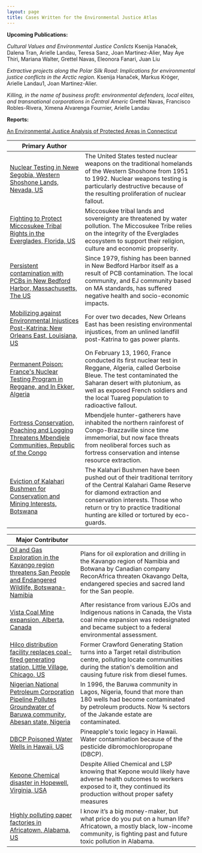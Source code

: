 ```yaml
---
layout: page
title: Cases Written for the Environmental Justice Atlas
---
```

**Upcoming Publications:**

_Cultural Values and Environmental Justice Conlicts_
Ksenija Hanaček, Dalena Tran, Arielle Landau, Teresa Sanz, Joan Martinez-Alier, May Aye Thiri, Mariana Walter, Grettel Navas, Eleonora Fanari, Juan Liu

_Extractive projects along the Polar Silk Road: Implications for environmental justice conflicts in the Arctic region._
Ksenija Hanaček, Markus Kröger, Arielle Landau1, Joan Martinez-Alier.

_Killing, in the name of business profit: environmental defenders, local elites, and transnational corporations in Central Americ_
Grettel Navas, Francisco Robles-Rivera, Ximena Alvarenga Fournier, Arielle Landau

**Reports:**

[An Environmental Justice Analysis of Protected Areas in Connecticut](Landau_CTEJReport.pdf)


| Primary Author | |
| -------------- | -------------- |
| [Nuclear Testing in Newe Segobia, Western Shoshone Lands, Nevada, US](https://ejatlas.org/conflict/nuclear-testing-in-newe-segobia-western-shoshone-lands-in-nevada-us)  | The United States tested nuclear weapons on the traditional homelands of the Western Shoshone from 1951 to 1992. Nuclear weapons testing is particularly destructive because of the resulting proliferation of nuclear fallout. |
| [Fighting to Protect Miccosukee Tribal Rights in the Everglades, Florida, US](https://ejatlas.org/conflict/fighting-to-protect-miccosukee-tribal-rights-in-the-everglades-florida) | Miccosukee tribal lands and sovereignty are threatened by water pollution. The Miccosukee Tribe relies on the integrity of the Everglades ecosystem to support their religion, culture and economic propserity. |
| [Persistent contamination with PCBs in New Bedford Harbor, Massachusetts, The US](https://ejatlas.org/conflict/pcbs-in-new-bedford-harbor-massachusetts) | Since 1979, fishing has been banned in New Bedford Harbor itself as a result of PCB contamination. The local community, and EJ community based on MA standards, has suffered negative health and socio-economic impacts. |
| [Mobilizing against Environmental Injustices Post-Katrina: New Orleans East, Louisiana, US](https://ejatlas.org/conflict/mobilizing-against-environmental-injustices-post-katrina-new-orleans-east-louisiana-us) | For over two decades, New Orleans East has been resisting environmental injustices, from an unlined landfill post-Katrina to gas power plants. |
| [Permanent Poison: France's Nuclear Testing Program in Reggane, and In Ekker, Algeria](https://ejatlas.org/conflict/permanent-poison-frances-nuclear-testing-program-in-reggane-algeria) | On February 13, 1960, France conducted its first nuclear test in Reggane, Algeria, called Gerboise Bleue. The test contaminated the Saharan desert with plutonium, as well as exposed French soldiers and the local Tuareg population to radioactive fallout. |
| [Fortress Conservation, Poaching and Logging Threatens Mbendjele Communities, Republic of the Congo](https://ejatlas.org/conflict/fortress-conservation-poaching-and-logging-threatens-mbendjele-communities-republic-of-the-congo)  | Mbendjele hunter-gatherers have inhabited the northern rainforest of Congo-Brazzaville since time immemorial, but now face threats from neoliberal forces such as fortress conservation and intense resource extraction. |
| [Eviction of Kalahari Bushmen for Conservation and Mining Interests, Botswana](https://ejatlas.org/conflict/abuse-of-kalahari-bushmen-by-world-wildlife-fund-eco-guards-botswana) | The Kalahari Bushmen have been pushed out of their traditional territory of the Central Kalahari Game Reserve for diamond extraction and conservation interests. Those who return or try to practice traditional hunting are killed or tortured by eco-guards. |


| Major Contributor | |
| -------------- | -------------- |
| [Oil and Gas Exploration in the Kavango region threatens San People and Endangered Wildlife, Botswana-Namibia](https://ejatlas.org/conflict/kavango-oil-botswana-namibia) |Plans for oil exploration and drilling in the Kavango region of Namibia and Botwana by Canadian company ReconAfrica threaten Okavango Delta, endangered species and sacred land for the San people. |
| [Vista Coal Mine expansion, Alberta, Canada](https://ejatlas.org/conflict/vista-coal-mine-expansion-exempted-from-federal-environmental-assessment-alberta-canada) | After resistance from various EJOs and Indigenous nations in Canada, the Vista coal mine expansion was redesignated and became subject to a federal environmental assessment. |
| [Hilco distribution facility replaces coal-fired generating station, Little Village, Chicago, US](https://ejatlas.org/conflict/hilco-distribution-facility-replaces-coal-fired-generating-station-little-village-chicago-us) | Former Crawford Generating Station turns into a Target retail distribution centre, polluting locate communities during the station's demolition and causing future risk from diesel fumes. |
| [Nigerian National Petroleum Corporation Pipeline Pollutes Groundwater of Baruwa community, Abesan state, Nigeria](https://ejatlas.org/conflict/nnpc-pipeline-pollutes-groundwater-in-abesan) | In 1996, the Baruwa community in Lagos, Nigeria, found that more than 180 wells had become contaminated by petroleum products. Now ¾ sectors of the Jakande estate are contaminated. |
| [DBCP Poisoned Water Wells in Hawaii, US](https://ejatlas.org/conflict/pineapples-lasting-legacy-the-poisoned-wells-by-dbcp-in-hawaii) | Pineapple's toxic legacy in Hawaii. Water contamination because of the pesticide dibromochloropropane (DBCP). |
| [Kepone Chemical disaster in Hopewell, Virginia, USA](https://ejatlas.org/conflict/kepone-chemical-disaster-in-virginia-usa) | Despite Allied Chemical and LSP knowing that Kepone would likely have adverse health outcomes to workers exposed to it, they continued its production without proper safety measures |
| [Highly polluting paper factories in Africatown, Alabama, US](https://ejatlas.org/conflict/africatown-united-states) | I know it’s a big money-maker, but what price do you put on a human life? Africatown, a mostly black, low-income community, is fighting past and future toxic pollution in Alabama. |
